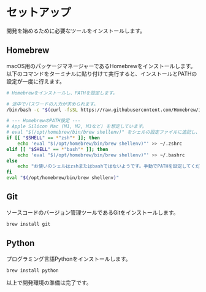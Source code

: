 # セットアップ

開発を始めるために必要なツールをインストールします。

## Homebrew

macOS用のパッケージマネージャーであるHomebrewをインストールします。
以下のコマンドをターミナルに貼り付けて実行すると、インストールとPATHの設定が一度に行えます。

```bash
# Homebrewをインストールし、PATHを設定します。

# 途中でパスワードの入力が求められます。
/bin/bash -c "$(curl -fsSL https://raw.githubusercontent.com/Homebrew/install/HEAD/install.sh)"

# --- HomebrewのPATH設定 ---
# Apple Silicon Mac (M1, M2, M3など) を想定しています。
# eval "$(/opt/homebrew/bin/brew shellenv)" をシェルの設定ファイルに追記し、現在のセッションにも反映させます。
if [[ "$SHELL" == *"zsh"* ]]; then
    echo 'eval "$(/opt/homebrew/bin/brew shellenv)"' >> ~/.zshrc
elif [[ "$SHELL" == *"bash"* ]]; then
    echo 'eval "$(/opt/homebrew/bin/brew shellenv)"' >> ~/.bashrc
else
    echo "お使いのシェルはzshまたはbashではないようです。手動でPATHを設定してください。"
fi
eval "$(/opt/homebrew/bin/brew shellenv)"
```

## Git

ソースコードのバージョン管理ツールであるGitをインストールします。

```bash
brew install git
```

## Python

プログラミング言語Pythonをインストールします。

```bash
brew install python
```

以上で開発環境の準備は完了です。
